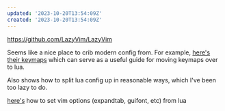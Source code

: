 ```yaml
---
updated: '2023-10-20T13:54:09Z'
created: '2023-10-20T13:54:09Z'
---
```

https://github.com/LazyVim/LazyVim

Seems like a nice place to crib modern config from. For example, [here's their keymaps](https://github.com/LazyVim/LazyVim/blob/52b4213ab1344f4be5d6e8cd4513f339b6f9e442/lua/lazyvim/config/keymaps.lua) which can serve as a useful guide for moving keymaps over to lua.

Also shows how to split lua config up in reasonable ways, which I've been too lazy to do.

[here's](https://github.com/LazyVim/LazyVim/blob/52b4213ab1344f4be5d6e8cd4513f339b6f9e442/lua/lazyvim/config/options.lua) how to set vim options (expandtab, guifont, etc) from lua
